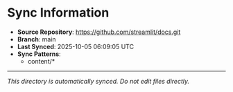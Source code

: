 # Sync Information

- **Source Repository**: https://github.com/streamlit/docs.git
- **Branch**: main
- **Last Synced**: 2025-10-05 06:09:05 UTC
- **Sync Patterns**:
  - content/*

---
*This directory is automatically synced. Do not edit files directly.*
